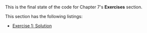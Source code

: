 
This is the final state of the code for Chapter 7's **Exercises** section.

This section has the following listings:

- [Exercise 1: Solution](../../all-listings/07-responsive-and-efficient-programs/09-exercise-1-solution.md)
